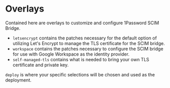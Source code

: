 # Overlays

Contained here are overlays to customize and configure 1Password SCIM Bridge.

- `letsencrypt` contains the patches necessary for the default option of utilizing Let's
Encrypt to manage the TLS certificate for the SCIM bridge.
- `workspace` contains the patches necessary to configure the SCIM bridge for use with
Google Workspace as the identity provider.
- `self-managed-tls` contains what is needed to bring your own TLS certificate and
private key.

`deploy` is where your specific selections will be chosen and used as the deployment.